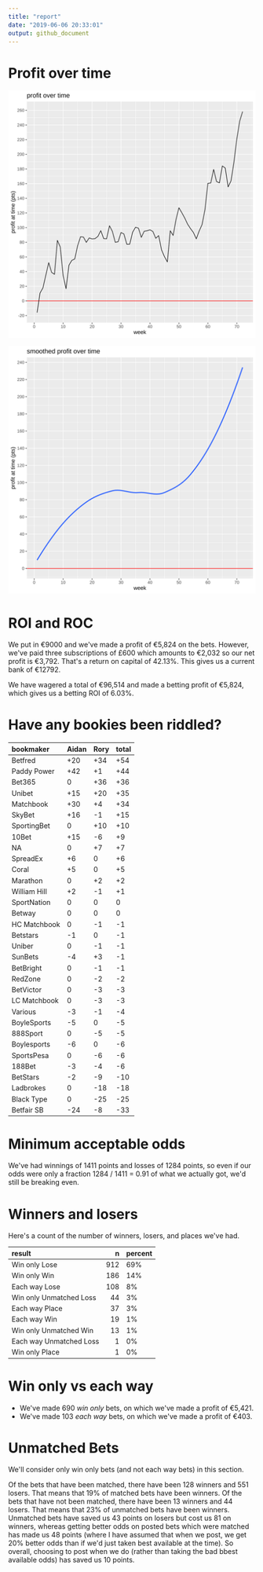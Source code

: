 ```yaml
---
title: "report"
date: "2019-06-06 20:33:01"
output: github_document
---
```




# Profit over time

![plot of chunk profit-over-time](figure/profit-over-time-1.png)

![plot of chunk profit-over-time-smooth](figure/profit-over-time-smooth-1.png)


# ROI and ROC



We put in €9000 and we've made a profit of €5,824 on the bets. However, we've paid three subscriptions of £600 which amounts to €2,032 so our net profit is €3,792. That's a return on capital of 42.13%. This gives us a current bank of €12792.

We have wagered a total of €96,514 and made a betting profit of €5,824, which gives us a betting ROI of 6.03%.


# Have any bookies been riddled?


|bookmaker    |Aidan |Rory |total |
|:------------|:-----|:----|:-----|
|Betfred      |+20   |+34  |+54   |
|Paddy Power  |+42   |+1   |+44   |
|Bet365       |0     |+36  |+36   |
|Unibet       |+15   |+20  |+35   |
|Matchbook    |+30   |+4   |+34   |
|SkyBet       |+16   |-1   |+15   |
|SportingBet  |0     |+10  |+10   |
|10Bet        |+15   |-6   |+9    |
|NA           |0     |+7   |+7    |
|SpreadEx     |+6    |0    |+6    |
|Coral        |+5    |0    |+5    |
|Marathon     |0     |+2   |+2    |
|William Hill |+2    |-1   |+1    |
|SportNation  |0     |0    |0     |
|Betway       |0     |0    |0     |
|HC Matchbook |0     |-1   |-1    |
|Betstars     |-1    |0    |-1    |
|Uniber       |0     |-1   |-1    |
|SunBets      |-4    |+3   |-1    |
|BetBright    |0     |-1   |-1    |
|RedZone      |0     |-2   |-2    |
|BetVictor    |0     |-3   |-3    |
|LC Matchbook |0     |-3   |-3    |
|Various      |-3    |-1   |-4    |
|BoyleSports  |-5    |0    |-5    |
|888Sport     |0     |-5   |-5    |
|Boylesports  |-6    |0    |-6    |
|SportsPesa   |0     |-6   |-6    |
|188Bet       |-3    |-4   |-6    |
|BetStars     |-2    |-9   |-10   |
|Ladbrokes    |0     |-18  |-18   |
|Black Type   |0     |-25  |-25   |
|Betfair SB   |-24   |-8   |-33   |


# Minimum acceptable odds



We've had winnings of 1411 points and losses of 1284 points, so even if our odds were only a fraction 1284 / 1411 = 0.91 of what we actually got, we'd still be breaking even.


# Winners and losers

Here's a count of the number of winners, losers, and places we've had.


|result                  |   n|percent |
|:-----------------------|---:|:-------|
|Win only Lose           | 912|69%     |
|Win only Win            | 186|14%     |
|Each way Lose           | 108|8%      |
|Win only Unmatched Loss |  44|3%      |
|Each way Place          |  37|3%      |
|Each way Win            |  19|1%      |
|Win only Unmatched Win  |  13|1%      |
|Each way Unmatched Loss |   1|0%      |
|Win only Place          |   1|0%      |


# Win only vs each way



* We've made 690 _win only_ bets, on which we've made a profit of €5,421. 
* We've made 103 _each way_ bets, on which we've made a profit of €403.


# Unmatched Bets



We'll consider only win only bets (and not each way bets) in this section.

Of the bets that have been matched, there have been 128 winners and 551 losers. That means that 19% of matched bets have been winners. Of the bets that have not been matched, there have been 13 winners and 44 losers. That means that 23% of unmatched bets have been winners. Unmatched bets have saved us 43 points on losers but cost us 81 on winners, whereas getting better odds on posted bets which were matched has made us 48 points (where I have assumed that when we post, we get 20% better odds than if we'd just taken best available at the time). So overall, choosing to post when we do (rather than taking the bad bbest available odds) has saved us 10 points.
